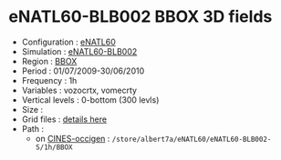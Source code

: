 # eNATL60-BLB002 BBOX 3D fields

 - Configuration : [eNATL60](../simulations/eNATL60.md)
 - Simulation : [eNATL60-BLB002](../simulations/eNATL60-BLB002.md)
 - Region : [BBOX](../regions/BBOX.md)
 - Period : 01/07/2009-30/06/2010
 - Frequency : 1h
 - Variables : vozocrtx, vomecrty
 - Vertical levels : 0-bottom (300 levls)
 - Size : 
 - Grid files : [details here](BBOX60-grid-files.md)
 - Path : 
   - on [CINES-occigen](../platforms/occigen.md) : ```/store/albert7a/eNATL60/eNATL60-BLB002-S/1h/BBOX```
